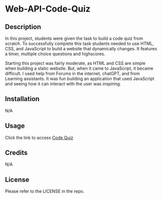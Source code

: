# Web-API-Code-Quiz

## Description

In this project, students were given the task to build a code quiz from scratch. To successfully complete this task students needed to use HTML, CSS, and JavaScript to build a website that dynamically changes. It features a timer, multiple choice questions and highscores.  

Starting this project was fairly moderate, as HTML and CSS are  simple when building a static website. But, when it came to JavaScript, it became difficult. I used help from Forums in the internet, chatGPT, and from Learning assistants. It was fun building an application that used JavaScript and seeing how it can interact with the user was inspiring. 

## Installation

N/A

## Usage

Click the link to access [Code Quiz](https://ajjeroni.github.io/Web-API-Code-Quiz/)

## Credits

N/A

## License

Please refer to the LICENSE in the repo.
